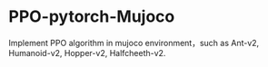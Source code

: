 # PPO-pytorch-Mujoco
Implement PPO algorithm in mujoco environment，such as Ant-v2, Humanoid-v2, Hopper-v2, Halfcheeth-v2.
